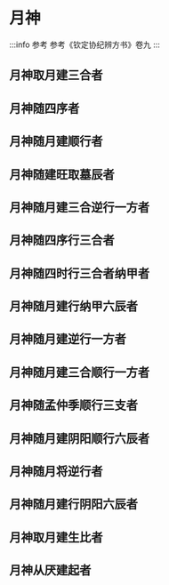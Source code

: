 # 月神

:::info 参考
参考《钦定协纪辨方书》卷九
:::

## 月神取月建三合者

<GodsTable godType="month" godBuildType="月神取月建三合者" fieldsType="branchMonth" />

## 月神随四序者

<GodsTable godType="month" godBuildType="月神随四序者"  />

## 月神随月建顺行者

<GodsTable godType="month" godBuildType="月神随月建顺行者"  fieldsType="branchMonth"/>

## 月神随建旺取墓辰者

<GodsTable godType="month" godBuildType="月神随建旺取墓辰者" fieldsType="branchMonth" />

## 月神随月建三合逆行一方者

<GodsTable godType="month" godBuildType="月神随月建三合逆行一方者"  fieldsType="branchMonth"/>

## 月神随四序行三合者

<GodsTable godType="month" godBuildType="月神随四序行三合者"  fieldsType="branchMonth"/>

## 月神随四时行三合者纳甲者

<GodsTable godType="month" godBuildType="月神随四时行三合者纳甲者" fieldsType="branchMonth" />

## 月神随月建行纳甲六辰者

<GodsTable godType="month" godBuildType="月神随月建行纳甲六辰者"  fieldsType="branchMonth"/>

## 月神随月建逆行一方者

<GodsTable godType="month" godBuildType="月神随月建逆行一方者"  fieldsType="branchMonth"/>

## 月神随月建三合顺行一方者

<GodsTable godType="month" godBuildType="月神随月建三合顺行一方者"  fieldsType="branchMonth"/>

## 月神随孟仲季顺行三支者

<GodsTable godType="month" godBuildType="月神随孟仲季顺行三支者"  fieldsType="branchMonth"/>


## 月神随月建阴阳顺行六辰者

<GodsTable godType="month" godBuildType="月神随月建阴阳顺行六辰者"  fieldsType="branchMonth"/>

## 月神随月将逆行者

<GodsTable godType="month" godBuildType="月神随月将逆行者"  fieldsType="branchMonth"/>

## 月神随月建行阴阳六辰者

<GodsTable godType="month" godBuildType="月神随月建行阴阳六辰者"  fieldsType="branchMonth"/>


## 月神取月建生比者

<GodsTable godType="month" godBuildType="月神取月建生比者"  fieldsType="branchMonth"/>

## 月神从厌建起者

<GodsTable godType="month" godBuildType="月神从厌建起者" :vItemWidth="40"  fieldsType="branchMonth"/>
